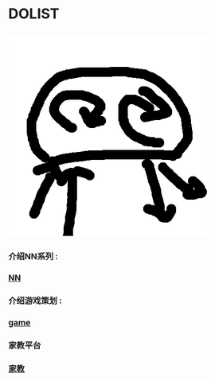 
# DOLIST

## ![Alt text](./img/logo.png)

### 介绍NN系列 :

### [NN](https://huiwenliuge.github.io/DOLIST/NN) 

### 介绍游戏策划 :

### [game](https://huiwenliuge.github.io/DOLIST/GAME)

### 家教平台

### [家教](https://huiwenliuge.github.io/DOLIST/JJ)
